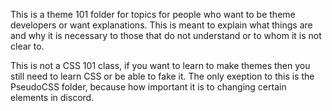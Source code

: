 This is a theme 101 folder for topics for people who want to be theme developers or want explanations. This is meant to explain what things are and why it is necessary to those that do not understand or to whom it is not clear to.

This is not a CSS 101 class, if you want to learn to make themes then you still need to learn CSS or be able to fake it. The only exeption to this is the PseudoCSS folder, because how important it is to changing certain elements in discord.
